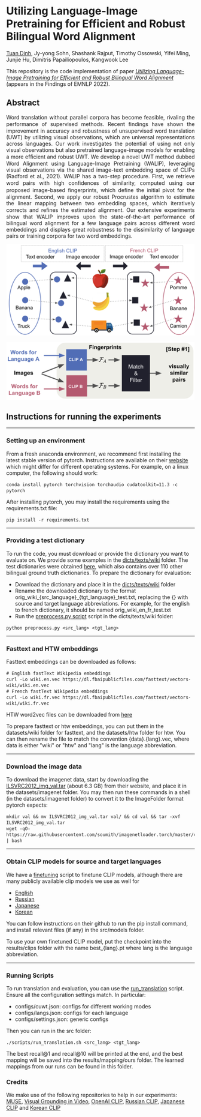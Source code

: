 # Utilizing Language-Image Pretraining for Efficient and Robust Bilingual Word Alignment
[Tuan Dinh](https://tuan-dinh.github.io/), Jy-yong Sohn, Shashank Rajput, Timothy Ossowski, Yifei Ming, Junjie Hu, Dimitris Papailiopoulos, Kangwook Lee

This repository is the code implementation of paper *[Utilizing Language-Image Pretraining for Efficient and Robust Bilingual Word Alignment](https://arxiv.org/abs/2205.11616)* (appears in the Findings of EMNLP 2022).

## Abstract
<p style='text-align: justify;'>
Word translation without parallel corpora has become feasible, rivaling the performance of supervised methods. Recent ﬁndings have shown the improvement in accuracy and robustness of unsupervised word translation (UWT) by utilizing visual observations, which are universal representations across languages. Our work investigates the potential of using not only visual observations but also pretrained language-image models for enabling a more efﬁcient and robust UWT. We develop a novel UWT method dubbed Word Alignment using Language-Image Pretraining (WALIP), leveraging visual observations via the shared image-text embedding space of CLIPs (Radford et al., 2021). WALIP has a two-step procedure. First, we retrieve word pairs with high conﬁdences of similarity, computed using our proposed image-based ﬁngerprints, which deﬁne the initial pivot for the alignment. Second, we apply our robust Procrustes algorithm to estimate the linear mapping between two embedding spaces, which iteratively corrects and reﬁnes the estimated alignment. Our extensive experiments show that WALIP improves upon the state-of-the-art performance of bilingual word alignment for a few language pairs across different word embeddings and displays great robustness to the dissimilarity of language pairs or training corpora for two word embeddings. </p>

![A high-level illustration of WALIP (Word Alignment with Language-Image Pretraining).](imgs/walip_high_level_idea.png)

![The two-step procedure of WALIP](imgs/walip_framework.png)


## Instructions for running the experiments
---
### Setting up an environment

From a fresh anaconda environment, we recommend first installing the latest stable version of pytorch. Instructions are available on their [website](https://pytorch.org/get-started/locally/) which might differ for different operating systems. For example, on a linux computer, the following should work:

```
conda install pytorch torchvision torchaudio cudatoolkit=11.3 -c pytorch
```

After installing pytorch, you may install the requirements using the requirements.txt file:

```
pip install -r requirements.txt
```

---
### Providing a test dictionary
To run the code, you must download or provide the dictionary you want to evaluate on. We provide some examples in the [dicts/texts/wiki](dicts/texts/wiki) folder. The test dictionaries were obtained [here](https://github.com/facebookresearch/MUSE#ground-truth-bilingual-dictionaries), which also contains over 110 other bilingual ground truth dictionaries. To prepare the dictionary for evaluation:

* Download the dictionary and place it in the [dicts/texts/wiki](dicts/texts/wiki) folder
* Rename the downloaded dictionary to the format orig_wiki_{src_language}_{tgt_language}_test.txt, replacing the {} with source and target language abbreviations. For example, for the english to french dictionary, it should be named orig_wiki_en_fr_test.txt
* Run the [preprocess.py script](dicts/texts/wiki/preprocess.py) script in the dicts/texts/wiki folder:
```
python preprocess.py <src_lang> <tgt_lang>
```

---
### Fasttext and HTW embeddings
Fasttext embeddings can be downloaded as follows:
```
# English fastText Wikipedia embeddings
curl -Lo wiki.en.vec https://dl.fbaipublicfiles.com/fasttext/vectors-wiki/wiki.en.vec
# French fastText Wikipedia embeddings
curl -Lo wiki.fr.vec https://dl.fbaipublicfiles.com/fasttext/vectors-wiki/wiki.fr.vec
```

HTW word2vec files can be downloaded from [here](https://github.com/gsig/visual-grounding/tree/master/word_vectors)

To prepare fasttext or htw embeddings, you can put them in the datasets/wiki folder for fasttext, and the datasets/htw folder for htw. You can then rename the file to match the convention {data}.{lang}.vec, where data is either "wiki" or "htw" and "lang" is the language abbreviation.

---
### Download the image data
To download the imagenet data, start by downloading the [ILSVRC2012_img_val.tar](https://image-net.org/challenges/LSVRC/2012/2012-downloads.php) (about 6.3 GB) from their website, and place it in the datasets/imagenet folder. You may then run these commands in a shell (in the datasets/imagenet folder) to convert it to the ImageFolder format pytorch expects:
```
mkdir val && mv ILSVRC2012_img_val.tar val/ && cd val && tar -xvf ILSVRC2012_img_val.tar
wget -qO- https://raw.githubusercontent.com/soumith/imagenetloader.torch/master/valprep.sh | bash
``` 
---
### Obtain CLIP models for source and target languages

We have a [finetuning](src/finetune_clip.py) script to finetune CLIP models, although there are many publicly available clip models we use as well for 

* [English](https://github.com/openai/CLIP)
* [Russian](https://github.com/ai-forever/ru-clip)
* [Japanese](https://github.com/rinnakk/japanese-clip)
* [Korean](https://github.com/jaketae/koclip)

You can follow instructions on their github to run the pip install command, and install relevant files (if any) in the src/models folder.

To use your own finetuned CLIP model, put the checkpoint into the results/clips folder with the name best_{lang}.pt where lang is the language abbreviation. 

---
### Running Scripts
To run translation and evaluation, you can use the [run_translation](src/scripts/run_translation.sh) script. Ensure all the configuration settings match. In particular:
* configs/cuwt.json: configs for different working modes
* configs/langs.json: configs for each language
* configs/settings.json: generic configs

Then you can run in the src folder:

```
./scripts/run_translation.sh <src_lang> <tgt_lang>
```
The best recall@1 and recall@10 will be printed at the end, and the best mapping will be saved into the results/mapping/ours folder.
The learned mappings from our runs can be found in this folder.

### Credits

We make use of the following repositories to help in our experiments: [MUSE](https://github.com/facebookresearch/MUSE), [Visual Grounding in Video](https://github.com/gsig/visual-grounding), [OpenAI CLIP](https://github.com/openai/CLIP), [Russian CLIP](https://github.com/ai-forever/ru-clip), [Japanese CLIP](https://github.com/rinnakk/japanese-clip) and [Korean CLIP](https://github.com/jaketae/koclip)